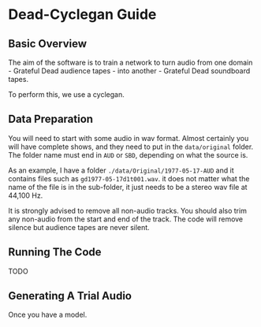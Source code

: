 
Dead-Cyclegan Guide
===================

Basic Overview
--------------

The aim of the software is to train a network to turn audio from one domain - Grateful Dead audience tapes - into another - Grateful Dead soundboard tapes.

To perform this, we use a cyclegan.


Data Preparation
----------------

You will need to start with some audio in wav format. Almost certainly you will have complete shows, and they need to put in the `data/original` folder. The folder name must end in `AUD` or `SBD`, depending on what the source is.

As an example, I have a folder `./data/Original/1977-05-17-AUD` and it contains files such as `gd1977-05-17d1t001.wav`. it does not matter what the name of the file is in the sub-folder, it just needs to be a stereo wav file at 44,100 Hz.

It is strongly advised to remove all non-audio tracks. You should also trim any non-audio from the start and end of the track. The code will remove silence but audience tapes are never silent.


Running The Code
----------------

TODO


Generating A Trial Audio
------------------------

Once you have a model.
